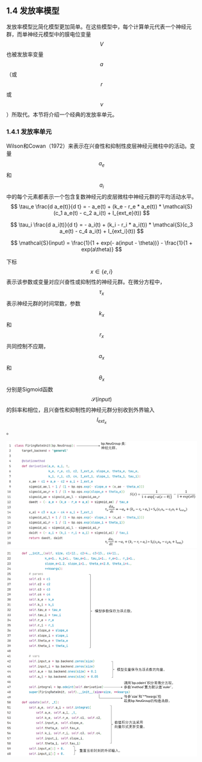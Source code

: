 
## 1.4 发放率模型

发放率模型比简化模型更加简单。在这些模型中，每个计算单元代表一个神经元群，而单神经元模型中的膜电位变量$$V$$也被发放率变量$$a$$（或$$r$$或$$\nu$$）所取代。本节将介绍一个经典的发放率单元。

### 1.4.1 发放率单元

Wilson和Cowan（1972）来表示在兴奋性和抑制性皮层神经元微柱中的活动。变量$$a_e$$和$$a_i$$中的每个元素都表示一个包含复数神经元的皮层微柱中神经元群的平均活动水平。
$$
\tau_e \frac{d a_e(t)}{d t} = - a_e(t) + (k_e - r_e * a_e(t)) * \mathcal{S}(c_1 a_e(t) - c_2 a_i(t) + I_{ext_e}(t))
$$

$$
\tau_i \frac{d a_i(t)}{d t} = - a_i(t) + (k_i - r_i * a_i(t)) * \mathcal{S}(c_3 a_e(t) - c_4 a_i(t) + I_{ext_i}(t))
$$

$$
\mathcal{S}(input) = \frac{1}{1 + exp(- a(input - \theta))} - \frac{1}{1 + exp(a\theta)}
$$

下标$$x\in\{e, i\}$$表示该参数或变量对应兴奋性或抑制性的神经元群。在微分方程中，$$\tau_x$$表示神经元群的时间常数，参数$$k_x$$和$$r_x$$共同控制不应期，$$a_x$$和$$\theta_x$$分别是Sigmoid函数$$\mathcal{S}(input)$$的斜率和相位，且兴奋性和抑制性的神经元群分别收到外界输入$$I_{ext_{x}}$$。

<center><img src="../../figs/neus/codes/zh/frunit1.PNG">	</center>

<center><img src="../../figs/neus/codes/zh/frunit2.PNG">	</center>

